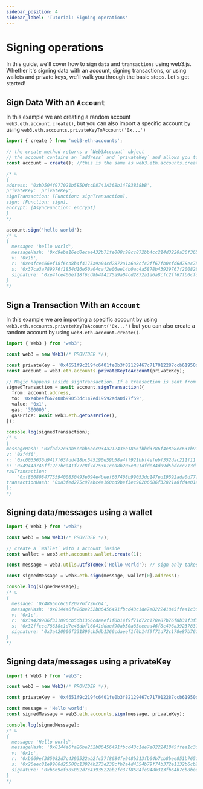 ```yaml
---
sidebar_position: 4
sidebar_label: 'Tutorial: Signing operations'
---
```


# Signing operations

In this guide, we'll cover how to sign `data` and `transactions` using web3.js. Whether it's signing data with an account, signing transactions, or using wallets and private keys, we'll walk you through the basic steps. Let's get started!


## Sign Data With an `Account`

In this example we are creating a random account `web3.eth.account.create()`, but you can also import a specific account by using `web3.eth.accounts.privateKeyToAccount('0x...')`

``` ts
import { create } from 'web3-eth-accounts';

// the create method returns a `Web3Account` object
// the account contains an `address` and `privateKey` and allows you to be able to encrypt, signData and signTransaction.
const account = create(); //this is the same as web3.eth.accounts.create();

/* ↳
{
address: '0xbD504f977021b5E5DdccD8741A368b147B3B38bB',
privateKey: 'privateKey',
signTransaction: [Function: signTransaction],
sign: [Function: sign],
encrypt: [AsyncFunction: encrypt]
}
*/

account.sign('hello world');
/* ↳ 
{
  message: 'hello world',
  messageHash: '0xd9eba16ed0ecae432b71fe008c98cc872bb4cc214d3220a36f365326cf807d68',
  v: '0x1b',
  r: '0xe4fce466ef18f6cd8b4f4175a9a04cd2872a1a6a8cfc2ff67fb0cfd6d78ec758',
  s: '0x37ca3a789976f1854d16e50a04caf2e06ee14b0ac4a5878b43929767f2008288',
  signature: '0xe4fce466ef18f6cd8b4f4175a9a04cd2872a1a6a8cfc2ff67fb0cfd6d78ec75837ca3a789976f1854d16e50a04caf2e06ee14b0ac4a5878b43929767f20082881b'
}
*/
```

## Sign a Transaction With an `Account`

In this example we are importing a specific account by using `web3.eth.accounts.privateKeyToAccount('0x...')` but you can also create a random account by using `web3.eth.account.create()`.

``` ts
import { Web3 } from 'web3';

const web3 = new Web3(/* PROVIDER */);

const privateKey = '0x4651f9c219fc6401fe0b3f82129467c717012287ccb61950d2a8ede0687857ba'
const account = web3.eth.accounts.privateKeyToAccount(privateKey);

// Magic happens inside signTransaction. If a transaction is sent from an account that exists in a wallet, it will be automatically signed using that account.
signedTransaction = await account.signTransaction({
  from: account.address,
  to: '0xe4beef667408b99053dc147ed19592ada0d77f59',
  value: '0x1',
  gas: '300000',
  gasPrice: await web3.eth.getGasPrice(),
});

console.log(signedTransaction);
/* ↳
{
messageHash: '0xfad22c3ab5ecbb6eec934a21243ee1866fbbd3786f4e8e8ec631b917ef65174d',
v: '0xf4f6',
r: '0xc0035636d9417f63fdd418bc545190e59b58a4ff921bbf4efebf352dac211f11',
s: '0x4944d746ff12c7bca41f77c8f7d75301cea8b205e021dfde34d09d5bdccc713d',
rawTransaction:
    '0xf866808477359400830493e094e4beef667408b99053dc147ed19592ada0d77f59018082f4f6a0c0035636d9417f63fdd418bc545190e59b58a4ff921bbf4efebf352dac211f11a04944d746ff12c7bca41f77c8f7d75301cea8b205e021dfde34d09d5bdccc713d',
transactionHash: '0xa3fed275c97abc4a160cd9bef3ec90206686f32821a8fd4e01a04130bff35c1a',
};
*/
```

## Signing data/messages using a wallet

``` ts title='Signing with a wallet'
import { Web3 } from 'web3';

const web3 = new Web3(/* PROVIDER */);

// create a `Wallet` with 1 account inside
const wallet = web3.eth.accounts.wallet.create(1);

const message = web3.utils.utf8ToHex('Hello world'); // sign only takes hexstrings, so turn message to hexstring

const signedMessage = web3.eth.sign(message, wallet[0].address);

console.log(signedMessage);
/* ↳
{
  message: '0x48656c6c6f20776f726c64',
  messageHash: '0x8144a6fa26be252b86456491fbcd43c1de7e022241845ffea1c3df066f7cfede',
  v: '0x1c',
  r: '0x3a420906f331896cb5db1366cdaeef1f0b14f9f71d72c178e87b76f8b31f3f36',
  s: '0x32ffccc78638c1d7e46dbf16041ddaef90ab50a85eeeaa46f8c496a39237831a',
  signature: '0x3a420906f331896cb5db1366cdaeef1f0b14f9f71d72c178e87b76f8b31f3f3632ffccc78638c1d7e46dbf16041ddaef90ab50a85eeeaa46f8c496a39237831a1c'
}
*/
```

## Signing data/messages using a privateKey

```ts title= 'Signing with a private key'
import { Web3 } from 'web3';

const web3 = new Web3(/* PROVIDER */);

const privateKey = '0x4651f9c219fc6401fe0b3f82129467c717012287ccb61950d2a8ede0687857ba';

const message = 'Hello world';
const signedMessage = web3.eth.accounts.sign(message, privateKey);

console.log(signedMessage);
/* ↳
{
  message: 'Hello world',
  messageHash: '0x8144a6fa26be252b86456491fbcd43c1de7e022241845ffea1c3df066f7cfede',
  v: '0x1c',
  r: '0xb669ef385082d7c4393522ab2fc37f8684fe948b313fb64b7cb8bee851b765f1',
  s: '0x26eec81e9900d25500c13024b273e238cfb2a4d4554b79f74b372e1132b6cb2f',
  signature: '0xb669ef385082d7c4393522ab2fc37f8684fe948b313fb64b7cb8bee851b765f126eec81e9900d25500c13024b273e238cfb2a4d4554b79f74b372e1132b6cb2f1c'
}
*/
```

